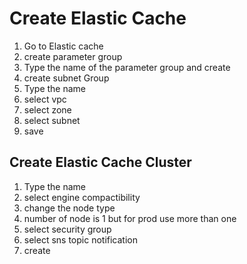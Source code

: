 # Create Elastic Cache

1.  Go to Elastic cache
2.  create parameter group
3.  Type the name of the parameter group and create
4.  create subnet Group
5.  Type the name
6.  select vpc
7.  select zone
8.  select subnet
9.  save

## Create Elastic Cache Cluster

1. Type the name
2. select engine compactibility
3. change the node type
4. number of node is 1 but for prod use more than one
5. select security group
6. select sns topic notification
7. create
